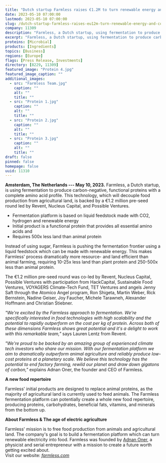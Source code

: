 ```yaml
---
title: "Dutch startup Farmless raises €1.2M to turn renewable energy and CO2 into carbon-negative food ingredients"
date: 2023-05-10 07:00:00
lastmod: 2023-05-10 07:00:00
slug: /dutch-startup-farmless-raises-eu12m-turn-renewable-energy-and-co2-carbon-negative-food
company: 11309
description: "Farmless, a Dutch startup, using fermentation to produce carbon-negative, functional proteins with a complete amino acid profile announces backing by a €1.2 million pre-seed round led by Revent, Nucleus Capital, and Possible Ventures."
excerpt: "Farmless, a Dutch startup, using fermentation to produce carbon-negative, functional proteins with a complete amino acid profile announces backing by a €1.2 million pre-seed round led by Revent, Nucleus Capital, and Possible Ventures."
proteins: [Microbial]
products: [Ingredients]
topics: [Business]
regions: [Europe]
flags: [Press Release, Investments]
directory: [8229, 11309]
featured_image: "Protein 4.jpg"
featured_image_caption: ""
additional_images:
  - src: "Farmless Team.jpg"
    caption: ""
    alt: ""
    title: ""
  - src: "Protein 1.jpg"
    caption: ""
    alt: ""
    title: ""
  - src: "Protein 2.jpg"
    caption: ""
    alt: ""
    title: ""
  - src: "Protein 3.jpg"
    caption: ""
    alt: ""
    title: ""
draft: false
pinned: false
homepage: false
uuid: 11310
---
```

**Amsterdam, The Netherlands --- May 10, 2023.** Farmless, a Dutch
startup, is using fermentation to produce carbon-negative, functional
proteins with a complete amino acid profile. This technology, which will
decouple food production from agricultural land, is backed by a €1.2
million pre-seed round led by Revent, Nucleus Capital, and Possible
Ventures.

-   Fermentation platform is based on liquid feedstock made with CO2,
    hydrogen and renewable energy
-   Initial product is a functional protein that provides all essential
    amino acids and 
-   Requires 500x less land than animal protein

Instead of using sugar, Farmless is pushing the fermentation frontier
using a liquid feedstock which can be made with renewable energy. This
makes Farmless' process dramatically more resource- and land efficient
than animal farming, requiring 10-25x less land than plant protein and
250-500x less than animal protein.

The €1.2 million pre-seed round was co-led by Revent, Nucleus Capital,
Possible Ventures with participation from HackCapital, Sustainable Food
Ventures, VOYAGERS Climate-Tech Fund, TET Ventures and angels Jenny Saft
through the Atomico Angel program, Ron Shigeta, Martin Weber, Rick
Bernstein, Nadine Geiser, Joy Faucher, Michele Tarawneh, Alexander
Hoffmann and Christian Stiebner.

*\"We\'re excited by the Farmless approach to fermentation. We\'re
specifically interested in food technologies with high scalability and
the potential to rapidly outperform on the cost per kg of protein.
Across both of these dimensions Farmless shows great potential and it\'s
a delight to work with this remarkable team,\"* says Lauren Lentz from
Revent.

*\"We're proud to be backed by an amazing group of experienced climate
tech investors who share our mission. With our fermentation platform we
aim to dramatically outperform animal agriculture and reliably produce
low-cost proteins at a planetary scale. We believe this technology has
the potential to end factory farming, rewild our planet and draw down
gigatons of carbon,\"* explains Adnan Oner, the founder and CEO of
Farmless.

**A new food repertoire**

Farmless\' initial products are designed to replace animal proteins, as
the majority of agricultural land is currently used to feed animals. The
Farmless fermentation platform can potentially create a whole new food
repertoire, producing proteins, carbohydrates, beneficial fats,
vitamins, and minerals from the bottom up.

**About Farmless & The age of electric agriculture**

Farmless' mission is to free food production from animals and
agricultural land. The company's goal is to build a fermentation
platform which can turn renewable electricity into food. Farmless was
founded by [Adnan Oner](https://www.linkedin.com/in/adnanoner/), a
physicist and serial entrepreneur with a mission to create a future
worth getting excited about. \
Visit our website: [*farmless.com*](https://farmless.com/)
